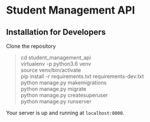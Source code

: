# Student Management API

## Installation for Developers

Clone the repository  
> cd student_management_api  
> virtualenv -p python3.6 venv  
> source venv/bin/activate  
> pip install -r requirements.txt requirements-dev.txt  
> python manage.py makemigrations  
> python manage.py migrate  
> python manage.py createsuperuser  
> python manage.py runserver

Your server is up and running at `localhost:8000`.
